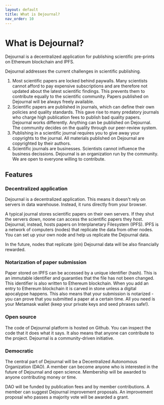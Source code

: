```yaml
---
layout: default
title: What is Dejournal?
nav_order: 10
---
```


# What is Dejournal?

Dejournal is a decentralized application for publishing scientific pre-prints on Ethereum blockchain and IPFS.

Dejournal addresses the current challenges in scientific publishing.

1. Most scientific papers are locked behind paywalls. Many scientists cannot afford to pay expensive subscriptions and are therefore not updated about the latest scientific findings. This prevents them to contribute equally to the scientific community.
Papers published on Dejournal will be always freely available.
1. Scientific papers are published in journals, which can define their own policies and quality standards. This gave rise to many predatory journals who charge high publication fees to publish bad quality papers.
Dejournal works differently. Anything can be published on Dejournal. The community decides on the quality through our peer-review system.
1. Publishing in a scientific journal requires you to give away your copyrights to the journal. 
All materials published on Dejournal are copyrighted by their authors.
1. Scientific journals are businesses. Scientists cannot influence the business decissions.
Dejournal is an organization run by the community. We are open to everyone willing to contribute.

## Features

### Decentralized application
Dejournal is a decentralized application. This means it doesn't rely on servers in data warehouse. Instead, it runs directly from your browser.

A typical journal stores scientific papers on their own servers. If they shut the servers down, noone can access the scientific papers they host. Dejournal, instead, hosts papers on Interplanetary Filesystem (IPFS). IPFS is a network of computers (nodes) that replicate the data from other nodes. You can set up your own node and help us replicate the Dejournal data. 

In the future, nodes that replicate (pin) Dejournal data will be also financially rewarded. 

### Notarization of paper submission
Paper stored on IPFS can be accessed by a unique identifier (hash). This is an immutable identifier and guaranties that the file has not been changed. This identifier is also written to Ethereum blockchain. When you add an entry to Ethereum blockchain it is carved in stone unless a digital apocalypse happens. This also means that your submission is notarized - you can prove that you submitted a paper at a certain time. All you need is your Metamask wallet (keep your private keys and seed phrases safe!).

### Open source
The code of Dejournal platform is hosted on Github. You can inspect the code that it does what it says. It also means that anyone can contribute to the project. Dejournal is a community-driven initiative.

### Democratic
The central part of Dejournal will be a Decentralized Autonomous Organization (DAO). A member can become anyone who is interested in the future of Dejournal and open science. Membership will be awarded to anyone contributing money or time. 

DAO will be funded by publication fees and by member contributions. A member can suggest Dejournal improvement proposals. An improvement proposal who passes a majority vote will be awarded a grant.

